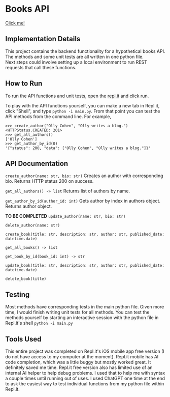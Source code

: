 # Books API

[Click me!](https://replit.com/@ollycohen/Books-API?s=app)

## Implementation Details

This project contains the backend functionality for a hypothetical books API.
The methods and some unit tests are all written in one python file.   
Next steps could involve setting up a local environment to run REST requests that call these functions. 

## How to Run

To run the API functions and unit tests, open the [repl.it](https://replit.com/@ollycohen/Books-API?s=app) and click run.

To play with the API functions yourself, you can make a new tab in Repl.it, click "Shell", and type `python -i main.py`. 
From that point you can test the API methods from the command line. For example, 
```
>>> create_author("Olly Cohen", "Olly writes a blog.")
<HTTPStatus.CREATED: 201>
>>> get_all_authors()
['Olly Cohen']
>>> get_author_by_id(0)
'{"status": 200, "data": ["Olly Cohen", "Olly writes a blog."]}'
```

## API Documentation
`create_author(name: str, bio: str)` 
Creates an author with corresponding bio. Returns HTTP status 200 on success. 

`get_all_authors() -> list`
Returns list of authors by name.

`get_author_by_id(author_id: int)` 
Gets author by index in authors object. Returns author object.

**TO BE COMPLETED**
`update_author(name: str, bio: str)` 

`delete_author(name: str)`

`create_book(title: str, description: str, author: str,
                published_date: datetime.date)`

`get_all_books() -> list`

`get_book_by_id(book_id: int) -> str`

`update_book(title: str, description: str, author: str,
                published_date: datetime.date)`

`delete_book(title)`

## Testing

Most methods have corresponding tests in the main python file. Given more time, I would finish writing unit tests for all methods.
You can test the methods yourself by starting an interactive session with the python file in Repl.it's shell `python -i main.py`

## Tools Used

This entire project was completed on Repl.it's iOS mobile app free version (I do not have access to my computer at the moment). 
Repl.it mobile has AI code completion, which was a little buggy but mostly worked great. It definitely saved me time. 
Repl.it free version also has limited use of an internal AI helper to help debug problems. I used that to help me with syntax a couple times until running out of uses.
I used ChatGPT one time at the end to ask the easiest way to test individual functions from my python file within Repl.it.
